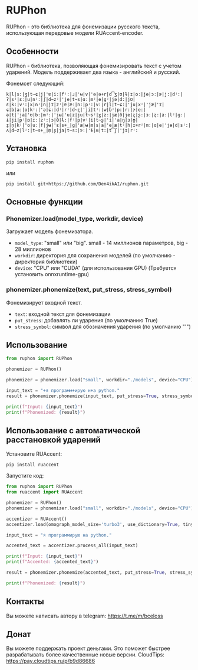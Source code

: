 # RUPhon

RUPhon - это библиотека для фонемизации русского текста, использующая передовые модели RUAccent-encoder.

## Особенности

RUPhon - библиотека, позволяющая фонемизировать текст с учетом ударений. Модель поддерживает два языка - английский и русский. 

Фонемсет следующий:

```
k|l|s:|ʒ|t~ɕ|j|'ɐ|iː|fʲ:|ɹ|'ʉ|v|'ɵ|ə+r|d͡ʒ|ʊ|ɫ|ɪ|oː|jɵ|ɔː|ɚ|j:|dʲ:|ʔ|sʲ|ɛː|u|nʲ:|ʃ|d~zʲ|'je|t~s|ɑː|mʲ|ɵ|ɡʲ|jə|d:|jʊ|ɛ|k:|vʲ:|x|nʲ|n|jɪ|zʲ|ɐ|æː|n:|pʲ:|v:|r|l̩|t~ɕ:|'ju|xʲ|'jæ|'ɪ|ɕ|b|aː|o|kʲ:|'ə|ɕ:|dʲ|rʲ|d~ʐ|'ji|tʲ:|w|bʲ|p:|r:|ɝ|eː|ə|t|'ja|'ʊ|b:|mʲ:|'jʉ|'u|z|ju|t~sʲ|ɣ|z:|jæ|ð|je|ʐ|ʂ:|ɜː|ʐ:|ʑ:|lʲ|ɡ:|ɨ|ji|pʲ|ɒ|ɪː|zʲ:|ɔ|θ|ɫ:|fʲ|p|vʲ|i|t~ʂ|'i|'a|ŋ|ɜ|ʊ̯|ɪ̯|n̩|kʲ|'o|uː|f|jʉ|'ɛ|s+_|ɡ|'æ|ʉ|m|s|a|'e|æ|tʲ|h|ɪ+rʲ|m:|ɑ|e|'jɵ|d|sʲ:|ʌ|d~z|lʲ:|t~s+_|m̩|ʂ|ja|t~s:|ɝː|'ɨ|ʍ|t:|t͡ʃ|'jɪ|rʲ:
```

## Установка

```
pip install ruphon
```

или

```
pip install git+https://github.com/Den4ikAI/ruphon.git
```

## Основные функции

### Phonemizer.load(model_type, workdir, device)

Загружает модель фонемизатора.

- `model_type`: "small" или "big". small - 14 миллионов параметров, big - 28 миллионов
- `workdir`: директория для сохранения моделей (по умолчанию - директория библиотеки)
- `device`: "CPU" или "CUDA" (для использования GPU) (Требуется установить onnxruntime-gpu)

### phonemizer.phonemize(text, put_stress, stress_symbol)

Фонемизирует входной текст.

- `text`: входной текст для фонемизации
- `put_stress`: добавлять ли ударения (по умолчанию True)
- `stress_symbol`: символ для обозначения ударения (по умолчанию "'")



## Использование

```python
from ruphon import RUPhon

phonemizer = RUPhon()

phonemizer = phonemizer.load("small", workdir="./models", device="CPU")

input_text = "+я программ+ирую н+а python."
result = phonemizer.phonemize(input_text, put_stress=True, stress_symbol="'")

print(f"Input: {input_text}")
print(f"Phonemized: {result}")
```

## Использование с автоматической расстановкой ударений
Установите RUAccent:
```
pip install ruaccent
```
Запустите код:

```python
from ruphon import RUPhon
from ruaccent import RUAccent

phonemizer = RUPhon()
phonemizer = phonemizer.load("small", workdir="./models", device="CPU")

accentizer = RUAccent()
accentizer.load(omograph_model_size='turbo3', use_dictionary=True, tiny_mode=False)

input_text = "я программирую на python."

accented_text = accentizer.process_all(input_text)

print(f"Input: {input_text}")
print(f"Accented: {accented_text}")

result = phonemizer.phonemize(accented_text, put_stress=True, stress_symbol="'")

print(f"Phonemized: {result}")
```

## Контакты

Вы можете написать автору в telegram: https://t.me/m/bceloss
## Донат
Вы можете поддержать проект деньгами. Это поможет быстрее разрабатывать более качественные новые версии. 
CloudTips: https://pay.cloudtips.ru/p/b9d86686
